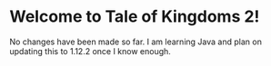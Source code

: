 Welcome to Tale of Kingdoms 2!
==============================

No changes have been made so far.
I am learning Java and plan on updating this to 1.12.2 once I know enough.
